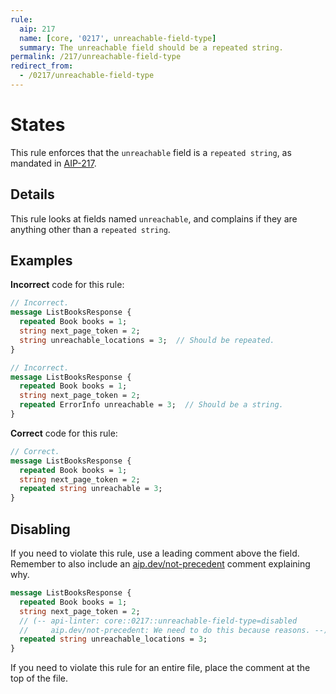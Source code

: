 ```yaml
---
rule:
  aip: 217
  name: [core, '0217', unreachable-field-type]
  summary: The unreachable field should be a repeated string.
permalink: /217/unreachable-field-type
redirect_from:
  - /0217/unreachable-field-type
---
```


# States

This rule enforces that the `unreachable` field is a `repeated string`, as
mandated in [AIP-217][].

## Details

This rule looks at fields named `unreachable`, and complains if they are
anything other than a `repeated string`.

## Examples

**Incorrect** code for this rule:

```proto
// Incorrect.
message ListBooksResponse {
  repeated Book books = 1;
  string next_page_token = 2;
  string unreachable_locations = 3;  // Should be repeated.
}
```

```proto
// Incorrect.
message ListBooksResponse {
  repeated Book books = 1;
  string next_page_token = 2;
  repeated ErrorInfo unreachable = 3;  // Should be a string.
}
```

**Correct** code for this rule:

```proto
// Correct.
message ListBooksResponse {
  repeated Book books = 1;
  string next_page_token = 2;
  repeated string unreachable = 3;
}
```

## Disabling

If you need to violate this rule, use a leading comment above the field.
Remember to also include an [aip.dev/not-precedent][] comment explaining why.

```proto
message ListBooksResponse {
  repeated Book books = 1;
  string next_page_token = 2;
  // (-- api-linter: core::0217::unreachable-field-type=disabled
  //     aip.dev/not-precedent: We need to do this because reasons. --)
  repeated string unreachable_locations = 3;
}
```

If you need to violate this rule for an entire file, place the comment at the
top of the file.

[aip-217]: https://aip.dev/217
[aip.dev/not-precedent]: https://aip.dev/not-precedent
